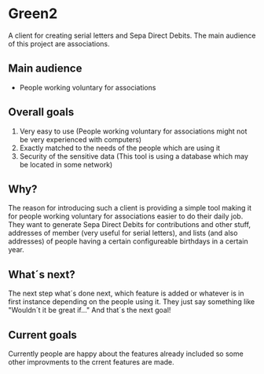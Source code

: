 # Green2
A client for creating serial letters and Sepa Direct Debits. The main audience of this project are associations.

## Main audience
* People working voluntary for associations

## Overall goals
1. Very easy to use (People working voluntary for associations might not be very experienced with computers)
2. Exactly matched to the needs of the people which are using it
3. Security of the sensitive data (This tool is using a database which may be located in some network)

## Why?
The reason for introducing such a client is providing a simple tool making it for people working voluntary for associations easier to do their daily job. They want to generate Sepa Direct Debits for contributions and other stuff, addresses of member (very useful for serial letters), and lists (and also addresses) of people having a certain configureable birthdays in a certain year.

## What´s next?
The next step what´s done next, which feature is added or whatever is in first instance depending on the people using it. They just say something like "Wouldn´t it be great if..." And that´s the next goal!

## Current goals
Currently people are happy about the features already included so some other improvments to the crrent features are made.
